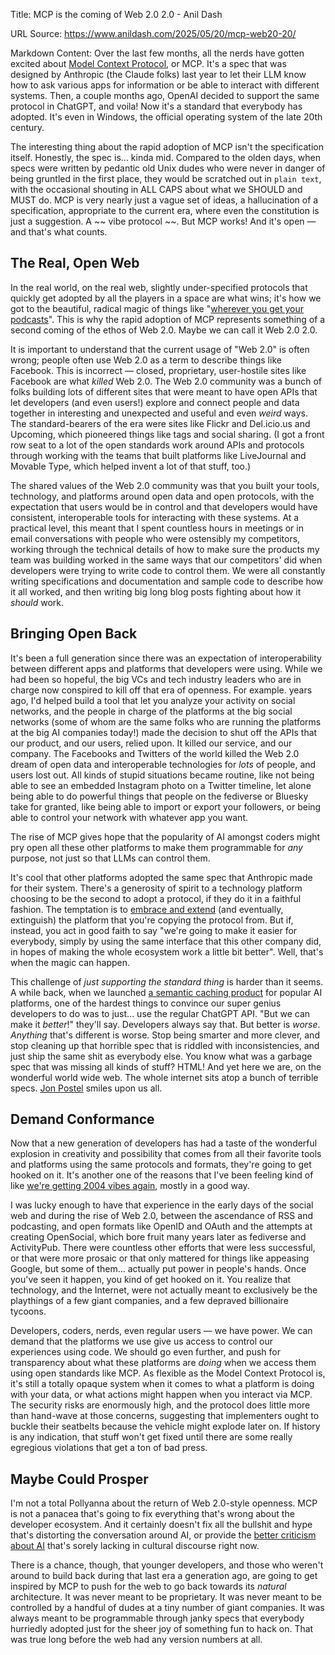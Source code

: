 Title: MCP is the coming of Web 2.0 2.0 - Anil Dash

URL Source: https://www.anildash.com/2025/05/20/mcp-web20-20/

Markdown Content:
Over the last few months, all the nerds have gotten excited about [Model Context Protocol](https://modelcontextprotocol.io/), or MCP. It's a spec that was designed by Anthropic (the Claude folks) last year to let their LLM know how to ask various apps for information or be able to interact with different systems. Then, a couple months ago, OpenAI decided to support the same protocol in ChatGPT, and voila! Now it's a standard that everybody has adopted. It's even in Windows, the official operating system of the late 20th century.

The interesting thing about the rapid adoption of MCP isn't the specification itself. Honestly, the spec is... kinda mid. Compared to the olden days, when specs were written by pedantic old Unix dudes who were never in danger of being gruntled in the first place, they would be scratched out in `plain text`, with the occasional shouting in ALL CAPS about what we SHOULD and MUST do. MCP is very nearly just a vague set of ideas, a hallucination of a specification, appropriate to the current era, where even the constitution is just a suggestion. A ~~ vibe protocol ~~. But MCP works! And it's open — and that's what counts.

The Real, Open Web
------------------

In the real world, on the real web, slightly under-specified protocols that quickly get adopted by all the players in a space are what wins; it's how we got to the beautiful, radical magic of things like "[wherever you get your podcasts](https://www.anildash.com/2024/02/06/wherever-you-get-podcasts/)". This is why the rapid adoption of MCP represents something of a second coming of the ethos of Web 2.0. Maybe we can call it Web 2.0 2.0.

It is important to understand that the current usage of "Web 2.0" is often wrong; people often use Web 2.0 as a term to describe things like Facebook. This is incorrect — closed, proprietary, user-hostile sites like Facebook are what _killed_ Web 2.0. The Web 2.0 community was a bunch of folks building lots of different sites that were meant to have open APIs that let developers (and even users!) explore and connect people and data together in interesting and unexpected and useful and even _weird_ ways. The standard-bearers of the era were sites like Flickr and Del.icio.us and Upcoming, which pioneered things like tags and social sharing. (I got a front row seat to a lot of the open standards work around APIs and protocols through working with the teams that built platforms like LiveJournal and Movable Type, which helped invent a lot of that stuff, too.)

The shared values of the Web 2.0 community was that you built your tools, technology, and platforms around open data and open protocols, with the expectation that users would be in control and that developers would have consistent, interoperable tools for interacting with these systems. At a practical level, this meant that I spent countless hours in meetings or in email conversations with people who were ostensibly my competitors, working through the technical details of how to make sure the products my team was building worked in the same ways that our competitors' did when developers were trying to write code to control them. We were all constantly writing specifications and documentation and sample code to describe how it all worked, and then writing big long blog posts fighting about how it _should_ work.

Bringing Open Back
------------------

It's been a full generation since there was an expectation of interoperability between different apps and platforms that developers were using. While we had been so hopeful, the big VCs and tech industry leaders who are in charge now conspired to kill off that era of openness. For example. years ago, I'd helped build a tool that let you analyze your activity on social networks, and the people in charge of the platforms at the big social networks (some of whom are the same folks who are running the platforms at the big AI companies today!) made the decision to shut off the APIs that our product, and our users, relied upon. It killed our service, and our company. The Facebooks and Twitters of the world killed the Web 2.0 dream of open data and interoperable technologies for _lots_ of people, and users lost out. All kinds of stupid situations became routine, like not being able to see an embedded Instagram photo on a Twitter timeline, let alone being able to do powerful things that people on the fediverse or Bluesky take for granted, like being able to import or export your followers, or being able to control your network with whatever app you want.

The rise of MCP gives hope that the popularity of AI amongst coders might pry open all these other platforms to make them programmable for _any_ purpose, not just so that LLMs can control them.

It's cool that other platforms adopted the same spec that Anthropic made for their system. There's a generosity of spirit to a technology platform choosing to be the second to adopt a protocol, if they do it in a faithful fashion. The temptation is to [embrace and extend](https://en.wikipedia.org/wiki/Embrace,_extend,_and_extinguish) (and eventually, extinguish) the platform that you're copying the protocol from. But if, instead, you act in good faith to say "we're going to make it easier for everybody, simply by using the same interface that this other company did, in hopes of making the whole ecosystem work a little bit better". Well, that's when the magic can happen.

This challenge of _just supporting the standard thing_ is harder than it seems. A while back, when we launched [a semantic caching product](https://www.fastly.com/products/ai) for popular AI platforms, one of the hardest things to convince our super genius developers to do was to just... use the regular ChatGPT API. "But we can make it _better_!" they'll say. Developers always say that. But better is _worse_. _Anything_ that's different is worse. Stop being smarter and more clever, and stop cleaning up that horrible spec that is riddled with inconsistencies, and just ship the same shit as everybody else. You know what was a garbage spec that was missing all kinds of stuff? HTML! And yet here we are, on the wonderful world wide web. The whole internet sits atop a bunch of terrible specs. [Jon Postel](https://en.wikipedia.org/wiki/Robustness_principle) smiles upon us all.

Demand Conformance
------------------

Now that a new generation of developers has had a taste of the wonderful explosion in creativity and possibility that comes from all their favorite tools and platforms using the same protocols and formats, they're going to get hooked on it. It's another one of the reasons that I've been feeling kind of like [we're getting 2004 vibes again](https://www.anildash.com/2024/10/15/its-2004-again/), mostly in a good way.

I was lucky enough to have that experience in the early days of the social web and during the rise of Web 2.0, between the ascendance of RSS and podcasting, and open formats like OpenID and OAuth and the attempts at creating OpenSocial, which bore fruit many years later as fediverse and ActivityPub. There were countless other efforts that were less successful, or that were more prosaic or that only mattered for things like appeasing Google, but some of them... actually put power in people's hands. Once you've seen it happen, you kind of get hooked on it. You realize that technology, and the Internet, were not actually meant to exclusively be the playthings of a few giant companies, and a few depraved billionaire tycoons.

Developers, coders, nerds, even regular users — we have power. We can demand that the platforms we use give us access to control our experiences using code. We should go even further, and push for transparency about what these platforms are _doing_ when we access them using open standards like MCP. As flexible as the Model Context Protocol is, it's still a totally opaque system when it comes to what a platform is doing with your data, or what actions might happen when you interact via MCP. The security risks are enormously high, and the protocol does little more than hand-wave at those concerns, suggesting that implementers ought to buckle their seatbelts because the vehicle might explode later on. If history is any indication, that stuff won't get fixed until there are some really egregious violations that get a ton of bad press.

Maybe Could Prosper
-------------------

I'm not a total Pollyanna about the return of Web 2.0-style openness. MCP is not a panacea that's going to fix everything that's wrong about the developer ecosystem. And it certainly doesn't fix all the bullshit and hype that's distorting the conversation around AI, or provide the [better criticism about AI](https://www.anildash.com/2025/05/01/what-would-good-ai-look-like/) that's sorely lacking in cultural discourse right now.

There is a chance, though, that younger developers, and those who weren't around to build back during that last era a generation ago, are going to get inspired by MCP to push for the web to go back towards its _natural_ architecture. It was never meant to be proprietary. It was never meant to be controlled by a handful of dudes at a tiny number of giant companies. It was always meant to be programmable through janky specs that everybody hurriedly adopted just for the sheer joy of something fun to hack on. That was true long before the web had any version numbers at all.
